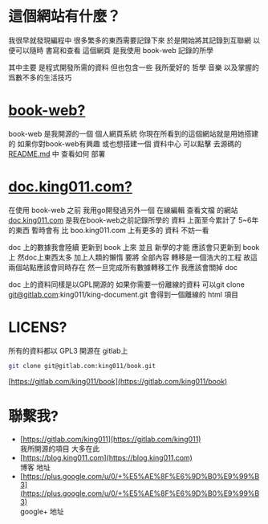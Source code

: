 # 這個網站有什麼？
我很早就發現編程中 很多繁多的東西需要記錄下來 於是開始將其記錄到互聯網 以便可以隨時 書寫和查看 這個網頁 是我使用 book-web 記錄的所學

其中主要 是程式開發所需的資料 但也包含一些 我所愛好的 哲學 音樂 以及掌握的爲數不多的生活技巧

# [book-web?](https://gitlab.com/king011/book-web)
book-web 是我開源的一個 個人網頁系統 你現在所看到的這個網站就是用她搭建的 如果你對book-web有興趣 或也想搭建一個 資料中心 可以點擊 去源碼的 [README.md](https://gitlab.com/king011/book-web) 中 查看如何 部署

# [doc.king011.com?](https://doc.king011.com)
在使用 book-web 之前 我用go開發過另外一個 在線編輯 查看文檔 的網站 [doc.king011.com](https://doc.king011.com) 是我在book-web之前記錄所學的 資料 上面至今累計了 5~6年的東西 暫時會有 比 boo.king011.com 上有更多的 資料 不妨一看

doc 上的數據我會陸續 更新到 book 上來 並且 新學的才能 應該會只更新到 book上 然doc上東西太多 加上人類的懶惰 要將 全部內容 轉移是一個浩大的工程 故這兩個站點應該會同時存在 然一旦完成所有數據轉移工作 我應該會關掉 doc

doc 上的資料同樣是以GPL開源的 如果你需要一份離線的資料 可以git clone git@gitlab.com:king011/king-document.git 會得到一個離線的 html 項目 

# LICENS?
所有的資料都以 GPL3 開源在 gitlab上
```sh
git clone git@gitlab.com:king011/book.git
```

[https://gitlab.com/king011/book](https://gitlab.com/king011/book)

# 聯繫我?
* [https://gitlab.com/king011](https://gitlab.com/king011)  
 我所開源的項目 大多在此 
*  [https://blog.king011.com](https://blog.king011.com)  
  博客 地址
* [https://plus.google.com/u/0/+%E5%AE%8F%E6%9D%B0%E9%99%B3](https://plus.google.com/u/0/+%E5%AE%8F%E6%9D%B0%E9%99%B3)  
google+ 地址 

